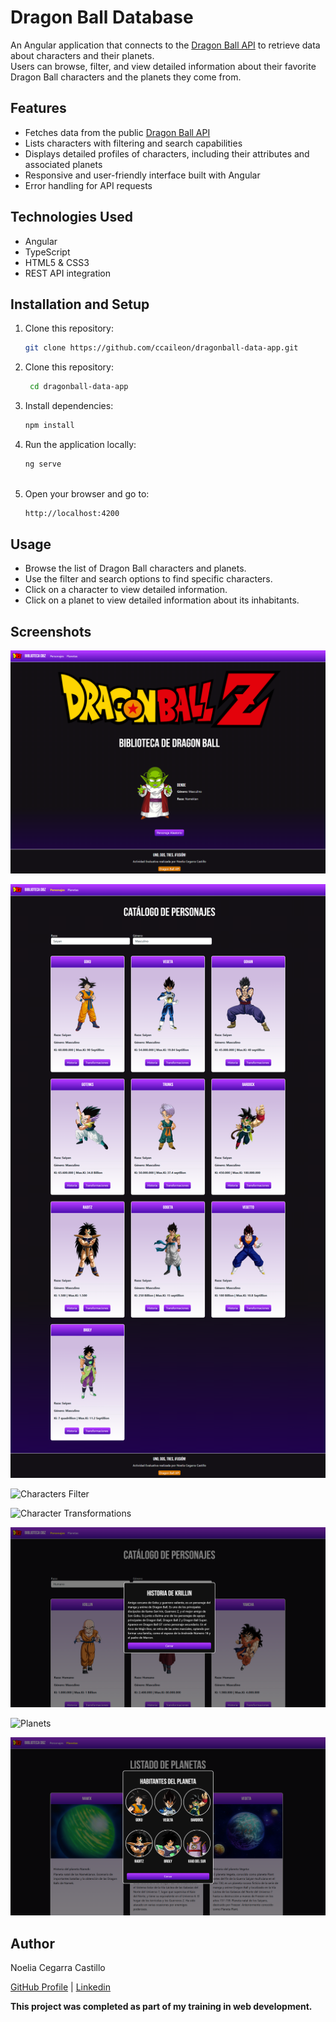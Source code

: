 # Dragon Ball Database

An Angular application that connects to the [Dragon Ball API](https://web.dragonball-api.com/) to retrieve data about characters and their planets.  
Users can browse, filter, and view detailed information about their favorite Dragon Ball characters and the planets they come from.


## Features

- Fetches data from the public [Dragon Ball API](https://web.dragonball-api.com/)  
- Lists characters with filtering and search capabilities  
- Displays detailed profiles of characters, including their attributes and associated planets  
- Responsive and user-friendly interface built with Angular  
- Error handling for API requests  

## Technologies Used

- Angular  
- TypeScript  
- HTML5 & CSS3  
- REST API integration  

## Installation and Setup

1. Clone this repository:

   ```bash
   git clone https://github.com/ccaileon/dragonball-data-app.git

2. Clone this repository:
   ```bash
    cd dragonball-data-app

3. Install dependencies:
    ```bash
   npm install

4. Run the application locally:
   ```bash
   ng serve
  

5. Open your browser and go to:
   ```bash
   http://localhost:4200
   ```


## Usage

+ Browse the list of Dragon Ball characters and planets.
+ Use the filter and search options to find specific characters.
+ Click on a character to view detailed information.
+ Click on a planet to view detailed information about its inhabitants.


## Screenshots

![Home Page](/screenshots/index.png)  

![Characters](/screenshots/characters.png)  

![Characters Filter](/screenshots/characters-filter.png) 

![Character Transformations](/screenshots/character-transformations.png)  

![Character Story](/screenshots/character-story.png)  

![Planets](/screenshots/planets.png) 

![Planet Inhabitants](/screenshots/planet-inhabitants.png)  


## Author

Noelia Cegarra Castillo

[GitHub Profile](https://github.com/ccaileon) | [Linkedin](https://www.linkedin.com/in/noelia-cegarra-castillo/)

**This project was completed as part of my training in web development.**
